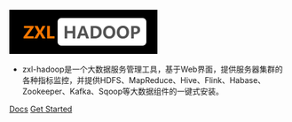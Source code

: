 ![logo](_media/-logo.png)

> 

* zxl-hadoop是一个大数据服务管理工具，基于Web界面，提供服务器集群的各种指标监控，并提供HDFS、MapReduce、Hive、Flink、Habase、Zookeeper、Kafka、Sqoop等大数据组件的一键式安装。

[Docs](https://zxl-hadoop.whoiszxl.com)
[Get Started](#zxl-hadoop)